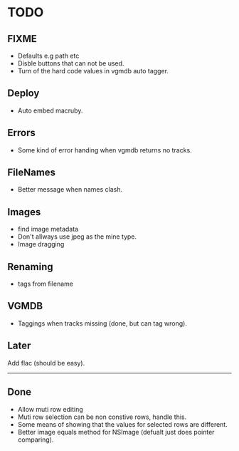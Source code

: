 TODO
====

FIXME
-----
* Defaults e.g path etc 
* Disble buttons that can not be used.
* Turn of the hard code values in vgmdb auto tagger.

Deploy
-------
* Auto embed macruby.

Errors
------
* Some kind of error handing when vgmdb returns no tracks.

FileNames
---------
* Better message when names clash.

Images
-------
* find image metadata
* Don't allways use jpeg as the mine type.
* Image dragging

Renaming
--------
* tags from filename

VGMDB
-----
* Taggings when tracks missing (done, but can tag wrong).

Later
-----
Add flac (should be easy).

----
Done
----
* Allow muti row editing
* Muti row selection can be non constive rows, handle this.
* Some means of showing that the values for selected rows are different.
* Better image equals method for NSImage (defualt just does pointer comparing).
